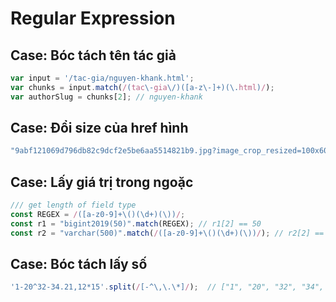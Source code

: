 # Regular Expression

## Case: Bóc tách tên tác giả

```javascript
var input = '/tac-gia/nguyen-khank.html';
var chunks = input.match(/(tac\-gia\/)([a-z\-]+)(\.html)/);
var authorSlug = chunks[2]; // nguyen-khank
```

## Case: Đổi size của href hình 

```javascript
"9abf121069d796db82c9dcf2e5be6aa5514821b9.jpg?image_crop_resized=100x60".replace(/image_crop_resized=(\d)*x(\d)*/, 'image_crop_resized=400x240');
```

## Case: Lấy giá trị trong ngoặc

```javascript
/// get length of field type
const REGEX = /([a-z0-9]+\()(\d+)(\))/;
const r1 = "bigint2019(50)".match(REGEX); // r1[2] == 50
const r2 = "varchar(500)".match(/([a-z0-9]+\()(\d+)(\))/); // r2[2] == 500
```

## Case: Bóc tách lấy số

```javascript
'1-20^32-34.21,12*15'.split(/[-^\,\.\*]/);  // ["1", "20", "32", "34", "21", "12", "15"]
```